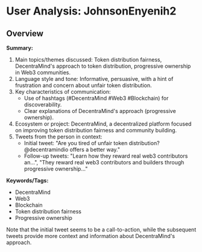 # User Analysis: JohnsonEnyenih2

## Overview

**Summary:**

1. Main topics/themes discussed: Token distribution fairness, DecentraMind's approach to token distribution, progressive ownership in Web3 communities.
2. Language style and tone: Informative, persuasive, with a hint of frustration and concern about unfair token distribution.
3. Key characteristics of communication:
	* Use of hashtags (#DecentraMind #Web3 #Blockchain) for discoverability.
	* Clear explanations of DecentraMind's approach (progressive ownership).
4. Ecosystem or project: DecentraMind, a decentralized platform focused on improving token distribution fairness and community building.
5. Tweets from the person in context:
	* Initial tweet: "Are you tired of unfair token distribution? @decentramindio offers a better way."
	* Follow-up tweets: "Learn how they reward real web3 contributors an…", "They reward real web3 contributors and builders through progressive ownership..."

**Keywords/Tags:**

* DecentraMind
* Web3
* Blockchain
* Token distribution fairness
* Progressive ownership

Note that the initial tweet seems to be a call-to-action, while the subsequent tweets provide more context and information about DecentraMind's approach.